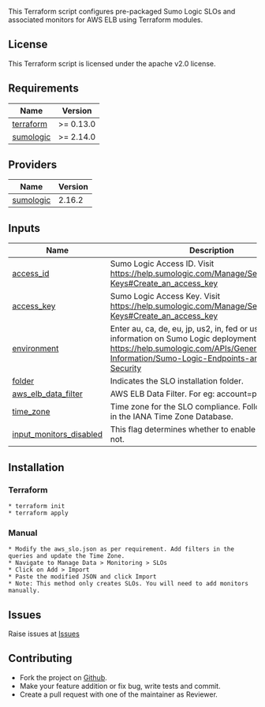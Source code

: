 
This Terraform script configures pre-packaged Sumo Logic SLOs and associated monitors for AWS ELB using Terraform modules.

## License

This Terraform script is licensed under the apache v2.0 license.

## Requirements

| Name | Version |
|------|---------|
| <a name="requirement_terraform"></a> [terraform](#requirement\_terraform) | >= 0.13.0 |
| <a name="requirement_sumologic"></a> [sumologic](#requirement\_sumologic) | >= 2.14.0 |

## Providers

| Name | Version |
|------|---------|
| <a name="provider_sumologic"></a> [sumologic](#provider\_sumologic) | 2.16.2 |


## Inputs

| Name | Description | Type | Default | Required |
|------|-------------|------|---------|:--------:|
| <a name="input_access_id"></a> [access\_id](#access\_id) | Sumo Logic Access ID. Visit https://help.sumologic.com/Manage/Security/Access-Keys#Create_an_access_key | `string` | n/a | yes |
| <a name="input_access_key"></a> [access\_key](#access\_key) | Sumo Logic Access Key. Visit https://help.sumologic.com/Manage/Security/Access-Keys#Create_an_access_key | `string` | n/a | yes |
| <a name="input_environment"></a> [environment](#environment) | Enter au, ca, de, eu, jp, us2, in, fed or us1. For more information on Sumo Logic deployments visit https://help.sumologic.com/APIs/General-API-Information/Sumo-Logic-Endpoints-and-Firewall-Security | `string` | n/a | yes |
| <a name="input_folder"></a> [folder](#folder\_installation\_location) | Indicates the SLO installation folder. | `string` | `"AWS"` | no |
| <a name="input_aws_elb_data_filter"></a> [aws\_elb\_data\_filter](#aws\_elb\_data\_filter) | AWS ELB Data Filter. For eg: account=prod | `string` | `""` | yes |
| <a name="input_time_zone"></a> [time\_zone](#time\_zone) | Time zone for the SLO compliance. Follow the format in the IANA Time Zone Database. | `string` | `"Asia/Kolkata"` | yes |
| <a name="input_monitors_disabled"></a> [input\_monitors\_disabled](#input\_monitors\_disabled) | This flag determines whether to enable all monitors or not. | `bool` | true | yes |

## Installation

### Terraform
```
* terraform init
* terraform apply
```

### Manual
```
* Modify the aws_slo.json as per requirement. Add filters in the queries and update the Time Zone.
* Navigate to Manage Data > Monitoring > SLOs
* Click on Add > Import
* Paste the modified JSON and click Import
* Note: This method only creates SLOs. You will need to add monitors manually.
```

## Issues

Raise issues at [Issues](https://github.com/SumoLogic/sumologic-solution-templates/issues)

## Contributing

* Fork the project on [Github](https://github.com/SumoLogic/sumologic-solution-templates).
* Make your feature addition or fix bug, write tests and commit.
* Create a pull request with one of the maintainer as Reviewer.